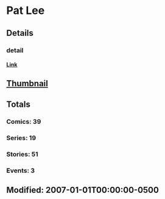 # Pat  Lee 
## Details
### detail
#### [Link](http://marvel.com/comics/creators/490/pat_lee?utm_campaign=apiRef&utm_source=225578a89fc76f3d20fbffda5d17a88d)
## [Thumbnail](http://i.annihil.us/u/prod/marvel/i/mg/9/50/4bc609448c4bc.jpg)
## Totals
### Comics: 39
### Series: 19
### Stories: 51
### Events: 3
## Modified: 2007-01-01T00:00:00-0500